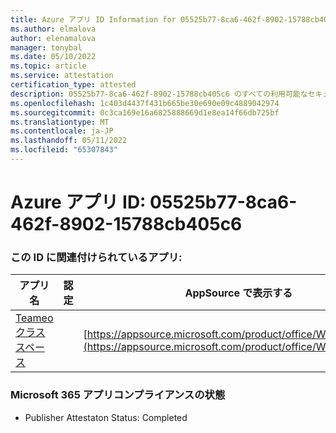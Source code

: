 ```yaml
---
title: Azure アプリ ID Information for 05525b77-8ca6-462f-8902-15788cb405c6
ms.author: elmalova
author: elenamalova
manager: tonybal
ms.date: 05/10/2022
ms.topic: article
ms.service: attestation
certification_type: attested
description: 05525b77-8ca6-462f-8902-15788cb405c6 のすべての利用可能なセキュリティとコンプライアンス情報。
ms.openlocfilehash: 1c403d4437f431b665be30e690e09c4889042974
ms.sourcegitcommit: 0c3ca169e16a6825888669d1e8ea14f66db725bf
ms.translationtype: MT
ms.contentlocale: ja-JP
ms.lasthandoff: 05/11/2022
ms.locfileid: "65307843"
---
```

# <a name="azure-app-id-05525b77-8ca6-462f-8902-15788cb405c6"></a>Azure アプリ ID: 05525b77-8ca6-462f-8902-15788cb405c6


### <a name="apps-associated-with-this-id"></a>この ID に関連付けられているアプリ:
| **アプリ名** | **認定** | **AppSource で表示する** |
|--------------|---------------|-----------------------|
| [Teameo クラス スペース](../forward/WA200003630.md) |  | [https://appsource.microsoft.com/product/office/WA200003630](https://appsource.microsoft.com/product/office/WA200003630) |

### <a name="microsoft-365-app-compliance-status"></a>Microsoft 365 アプリコンプライアンスの状態
- Publisher Attestaton Status: Completed
